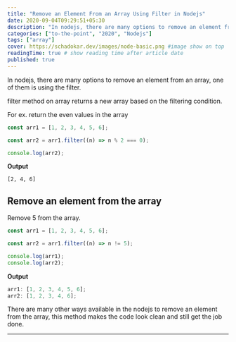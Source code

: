 ```yaml
---
title: "Remove an Element From an Array Using Filter in Nodejs"
date: 2020-09-04T09:29:51+05:30
description: "In nodejs, there are many options to remove an element from an array, one of them is using the filter."
categories: ["to-the-point", "2020", "Nodejs"]
tags: ["array"]
cover: https://schadokar.dev/images/node-basic.png #image show on top
readingTime: true # show reading time after article date
published: true
---
```


In nodejs, there are many options to remove an element from an array, one of them is using the filter.

filter method on array returns a new array based on the filtering condition.

For ex. return the even values in the array

```js
const arr1 = [1, 2, 3, 4, 5, 6];

const arr2 = arr1.filter((n) => n % 2 === 0);

console.log(arr2);
```

**Output**

```
[2, 4, 6]
```

## Remove an element from the array

Remove 5 from the array.

```js
const arr1 = [1, 2, 3, 4, 5, 6];

const arr2 = arr1.filter((n) => n != 5);

console.log(arr1);
console.log(arr2);
```

**Output**

```js
arr1: [1, 2, 3, 4, 5, 6];
arr2: [1, 2, 3, 4, 6];
```

There are many other ways available in the nodejs to remove an element from the array, this method makes the code look clean and still get the job done.

---
